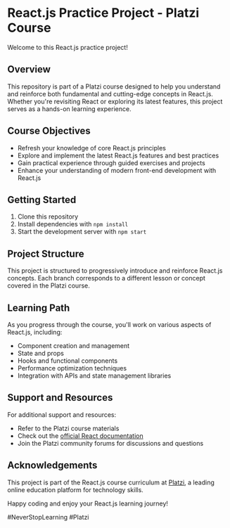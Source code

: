 # React.js Practice Project - Platzi Course

Welcome to this React.js practice project!

## Overview

This repository is part of a Platzi course designed to help you understand and reinforce both fundamental and cutting-edge concepts in React.js. Whether you're revisiting React or exploring its latest features, this project serves as a hands-on learning experience.

## Course Objectives

- Refresh your knowledge of core React.js principles
- Explore and implement the latest React.js features and best practices
- Gain practical experience through guided exercises and projects
- Enhance your understanding of modern front-end development with React.js

## Getting Started

1. Clone this repository
2. Install dependencies with `npm install`
3. Start the development server with `npm start`

## Project Structure

This project is structured to progressively introduce and reinforce React.js concepts. Each branch corresponds to a different lesson or concept covered in the Platzi course.

## Learning Path

As you progress through the course, you'll work on various aspects of React.js, including:

- Component creation and management
- State and props
- Hooks and functional components
- Performance optimization techniques
- Integration with APIs and state management libraries

## Support and Resources

For additional support and resources:
- Refer to the Platzi course materials
- Check out the [official React documentation](https://reactjs.org/docs/getting-started.html)
- Join the Platzi community forums for discussions and questions

## Acknowledgements

This project is part of the React.js course curriculum at [Platzi](https://platzi.com), a leading online education platform for technology skills.

Happy coding and enjoy your React.js learning journey!

#NeverStopLearning #Platzi
